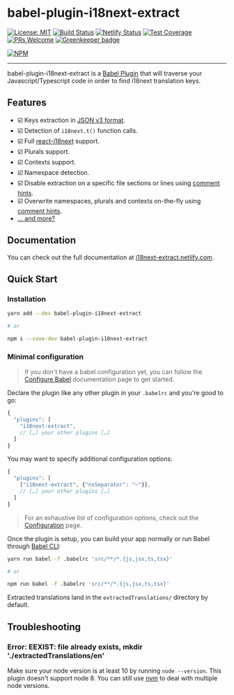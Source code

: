 # babel-plugin-i18next-extract

[![License: MIT](https://img.shields.io/badge/License-MIT-yellow.svg)](https://opensource.org/licenses/MIT)
[![Build Status](https://dev.azure.com/gilbsgilbert/babel-plugin-i18next-extract/_apis/build/status/gilbsgilbs.babel-plugin-i18next-extract?branchName=master)](https://dev.azure.com/gilbsgilbert/babel-plugin-i18next-extract/_build/latest?definitionId=1&branchName=master)
[![Netlify Status](https://api.netlify.com/api/v1/badges/c3597f83-d80e-428e-b194-f11fe162a893/deploy-status)](https://app.netlify.com/sites/i18next-extract/deploys)
[![Test Coverage](https://api.codeclimate.com/v1/badges/e4badc4fb62625cbff0e/test_coverage)](https://codeclimate.com/github/gilbsgilbs/babel-plugin-i18next-extract/test_coverage)
[![PRs Welcome](https://img.shields.io/badge/PRs-welcome-brightgreen.svg)](http://makeapullrequest.com)
[![Greenkeeper badge](https://badges.greenkeeper.io/gilbsgilbs/babel-plugin-i18next-extract.svg)](https://greenkeeper.io/)

[![NPM](https://nodei.co/npm/babel-plugin-i18next-extract.png?downloads=true)](https://www.npmjs.com/package/babel-plugin-i18next-extract)

---

babel-plugin-i18next-extract is a [Babel Plugin](https://babeljs.io/docs/en/plugins/) that will
traverse your Javascript/Typescript code in order to find i18next translation keys.

## Features

- ☑️ Keys extraction in [JSON v3 format](https://www.i18next.com/misc/json-format).
- ☑️ Detection of `i18next.t()` function calls.
- ☑️ Full [react-i18next](https://react.i18next.com/) support.
- ☑️ Plurals support.
- ☑️ Contexts support.
- ☑️ Namespace detection.
- ☑️ Disable extraction on a specific file sections or lines using [comment hints](
  https://i18next-extract.netlify.com/#/comment-hints?id=disable-extraction-on-a-specific-line-or-code-section).
- ☑️ Overwrite namespaces, plurals and contexts on-the-fly using [comment hints](
  https://i18next-extract.netlify.com/#/comment-hints?id=explicitly-specify-contexts-for-a-key).
- [… and more?](https://i18next-extract.netlify.com/#/contributing)

<!-- {% if false %} -->
<!-- Don't render this in actual documentation -->

## Documentation

You can check out the full documentation at [i18next-extract.netlify.com](
https://i18next-extract.netlify.com).

<!-- {% endif %} -->

## Quick Start

### Installation

```bash
yarn add --dev babel-plugin-i18next-extract

# or

npm i --save-dev babel-plugin-i18next-extract
```

### Minimal configuration

> If you don't have a babel configuration yet, you can follow the [Configure Babel](
https://babeljs.io/docs/en/configuration) documentation page to get started.

Declare the plugin like any other plugin in your `.babelrc` and you're good to go:

```javascript
{
  "plugins": [
    "i18next-extract",
    // […] your other plugins […]
  ]
}
```

You may want to specify additional configuration options:

```javascript
{
  "plugins": [
    ["i18next-extract", {"nsSeparator": "~"}],
    // […] your other plugins […]
  ]
}
```

> For an exhaustive list of configuration options, check out the [Configuration](
https://i18next-extract.netlify.com/#/configuration) page.

Once the plugin is setup, you can build your app normally or run Babel through [Babel CLI](
https://babeljs.io/docs/en/babel-cli):

```bash
yarn run babel -f .babelrc 'src/**/*.{js,jsx,ts,tsx}'

# or

npm run babel -f .babelrc 'src/**/*.{js,jsx,ts,tsx}'
```

Extracted translations land in the `extractedTranslations/` directory by default.

<!-- {% if false %} -->
<!-- Don't render this in actual documentation -->

## Troubleshooting

### Error: EEXIST: file already exists, mkdir './extractedTranslations/en'

Make sure your node version is at least 10 by running `node --version`. This plugin doesn't support node 8.
You can still use [nvm](https://github.com/nvm-sh/nvm) to deal with multiple node versions.

<!-- {% endif %} -->
